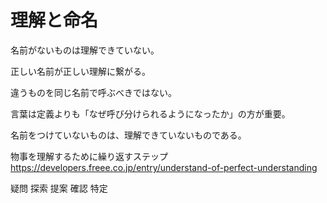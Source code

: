 # 理解と命名

名前がないものは理解できていない。

正しい名前が正しい理解に繋がる。

違うものを同じ名前で呼ぶべきではない。

言葉は定義よりも「なぜ呼び分けられるようになったか」の方が重要。

名前をつけていないものは、理解できていないものである。

物事を理解するために繰り返すステップ
https://developers.freee.co.jp/entry/understand-of-perfect-understanding

疑問
探索
提案
確認
特定
